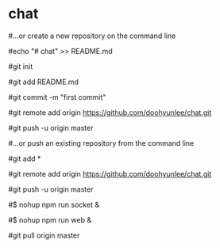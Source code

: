 # chat



#…or create a new repository on the command line

#echo "# chat" >> README.md

#git init

#git add README.md

#git commit -m "first commit"

#git remote add origin https://github.com/doohyunlee/chat.git

#git push -u origin master

#…or push an existing repository from the command line

#git add *


#git remote add origin https://github.com/doohyunlee/chat.git

#git push -u origin master



#$ nohup npm run socket &

#$ nohup npm run web &

#git pull origin master